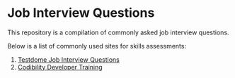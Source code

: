 # Job Interview Questions

This repository is a compilation of commonly asked job interview questions.

Below is a list of commonly used sites for skills assessments:

1. [Testdome Job Interview Questions](https://www.testdome.com/for-jobseekers)
2. [Codibility Developer Training](https://app.codility.com/programmers/trainings/)
